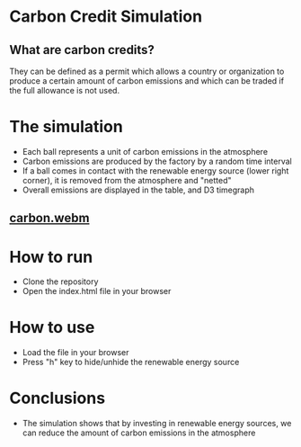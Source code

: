 # Carbon Credit Simulation 

## What are carbon credits?
They can be defined as a permit which allows a country or organization to produce a certain amount of carbon emissions and which can be traded if the full allowance is not used.

# The simulation
* Each ball represents a unit of carbon emissions in the atmosphere
* Carbon emissions are produced by the factory by a random time interval
* If a ball comes in contact with the renewable energy source (lower right corner), it is removed from the atmosphere and "netted"
* Overall emissions are displayed in the table, and D3 timegraph

[carbon.webm](https://user-images.githubusercontent.com/101474762/198813939-defeb7a0-c216-48de-8534-9fdb3e876fd4.webm)
---

# How to run
* Clone the repository
* Open the index.html file in your browser

# How to use
* Load the file in your browser
* Press "h" key to hide/unhide the renewable energy source

# Conclusions
* The simulation shows that by investing in renewable energy sources, we can reduce the amount of carbon emissions in the atmosphere

